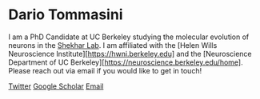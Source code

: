 # Dario Tommasini

I am a PhD Candidate at UC Berkeley studying the molecular evolution of neurons in the [Shekhar Lab](https://www.shekharlab.net). I am affiliated with the [Helen Wills Neuroscience Institute][https://hwni.berkeley.edu] and the [Neuroscience Department of UC Berkeley][https://neuroscience.berkeley.edu/home]. Please reach out via email if you would like to get in touch!

[Twitter](https://x.com/tommasinidario)
[Google Scholar](https://scholar.google.com/citations?user=TfVeYDwAAAAJ&hl=en)
[Email](mailto:dtommasini@berkeley.edu)
